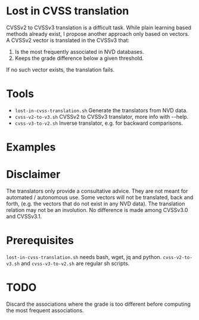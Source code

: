 # Lost in CVSS translation
CVSSv2 to CVSSv3 translation is a difficult task.
While plain learning based methods already exist,
I propose another approach only based on vectors.
A CVSSv2 vector is translated in the CVSSv3 that:
1. Is the most frequently associated in NVD databases.
2. Keeps the grade difference below a given threshold.

If no such vector exists, the translation fails.

# Tools
- ``lost-in-cvss-translation.sh`` Generate the translators from NVD data.
- ``cvss-v2-to-v3.sh`` CVSSv2 to CVSSv3 translator, more info with --help.
- ``cvss-v3-to-v2.sh`` Inverse translator, e.g. for backward comparisons.

# Examples
<TODO>

# Disclaimer
The translators only provide a consultative advice.
They are not meant for automated / autonomous use.
Some vectors will not be translated, back and forth,
(e.g. the vectors that do not exist in any NVD data).
The translation relation may not be an involution.
No difference is made among CVSSv3.0 and CVSSv3.1.

# Prerequisites
``lost-in-cvss-translation.sh`` needs bash, wget, jq and python.
``cvss-v2-to-v3.sh`` and ``cvss-v3-to-v2.sh`` are regular sh scripts.

# TODO
Discard the associations where the grade is too different before computing the most frequent associations.
